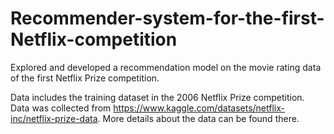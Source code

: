 # Recommender-system-for-the-first-Netflix-competition
Explored and developed a recommendation model on the movie rating data of the first Netflix Prize competition.

Data includes the training dataset in the 2006 Netflix Prize competition. 
Data was collected from https://www.kaggle.com/datasets/netflix-inc/netflix-prize-data.
More details about the data can be found there.
